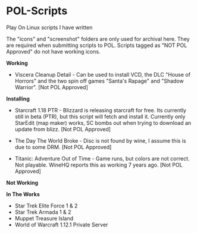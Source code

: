 # POL-Scripts
Play On Linux scripts I have written

The "icons" and "screenshot" folders are only used for archival here. They are required when submitting scripts to POL. Scripts tagged as "NOT POL Approved" do not have working icons.

**Working**

* Viscera Cleanup Detail - Can be used to install VCD, the DLC "House of Horrors" and the two spin off games "Santa's Rapage" and "Shadow Warrior". [Not POL Approved]

**Installing**

* Starcraft 1.18 PTR - Blizzard is releasing starcraft for free. Its currently still in beta (PTR), but this script will fetch and install it. Currently only StarEdit (map maker) works, SC bombs out when trying to download an update from blizz. [Not POL Approved]

* The Day The World Broke - Disc is not found by wine, I assume this is due to some DRM. [Not POL Approved]

* Titanic: Adventure Out of Time - Game runs, but colors are not correct. Not playable. WineHQ reports this as working 7 years ago. [Not POL Approved]

**Not Working**

**In The Works**

* Star Trek Elite Force 1 & 2
* Star Trek Armada 1 & 2
* Muppet Treasure Island
* World of Warcraft 1.12.1 Private Server
